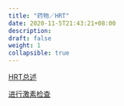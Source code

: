 ```yaml
---
title: "药物／HRT"
date: 2020-11-5T21:43:21+08:00
description: 
draft: false
weight: 1
collapsible: true
---
```


<a href="hrt">HRT总述</a>

<a href="check">进行激素检查</a>
